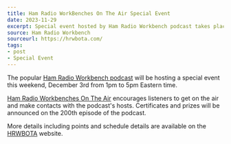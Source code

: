 ```yaml
---
title: Ham Radio WorkBenches On The Air Special Event
date: 2023-11-29
excerpt: Special event hosted by Ham Radio Workbench podcast takes place this weekend.
source: Ham Radio Workbench
sourceurl: https://hrwbota.com/
tags:
- post
- Special Event
---
```

The popular [Ham Radio Workbench podcast](https://www.hamradioworkbench.com/) will be hosting a special event this weekend, December 3rd from 1pm to 5pm Eastern time.

[Ham Radio Workbenches On The Air](https://hrwbota.com/) encourages listeners to get on the air and make contacts with the podcast's hosts. Certificates and prizes will be announced on the 200th episode of the podcast.

More details including points and schedule details are available on the [HRWBOTA](https://hrwbota.com/) website.